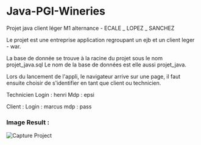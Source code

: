 Java-PGI-Wineries
=================

Projet java client léger
M1 alternance - ECALE _ LOPEZ _ SANCHEZ

Le projet est une entreprise application regroupant un ejb et un client leger - war.

La base de donnée se trouve à la racine du projet sous le nom projet_java.sql
Le nom de la base de données est elle aussi projet_java.


Lors du lancement de l'appli, le navigateur arrive sur une page, 
il faut ensuite choisir de s'identifier en tant que client ou technicien.

Technicien
Login : henri
Mdp : epsi

Client :
Login : marcus
mdp : pass

### **Image Result :**

![Capture Project](http://i41.tinypic.com/72wuhd.jpg)
